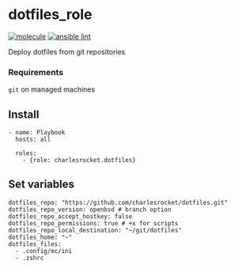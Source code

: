 # dotfiles_role
[![molecule](https://github.com/charlesrocket/dotfiles_role/actions/workflows/molecule.yml/badge.svg?branch=master&event=push)](https://github.com/charlesrocket/dotfiles_role/actions/workflows/molecule.yml)
[![ansible lint](https://github.com/charlesrocket/dotfiles_role/actions/workflows/ansible-lint.yml/badge.svg?branch=master&event=push)](https://github.com/charlesrocket/dotfiles_role/actions/workflows/ansible-lint.yml)

Deploy dotfiles from git repositories

### Requirements
`git` on managed machines

## Install
```
- name: Playbook
  hosts: all

  roles:
    - {role: charlesrocket.dotfiles}
```

## Set variables
```
dotfiles_repo: "https://github.com/charlesrocket/dotfiles.git"
dotfiles_repo_version: openbsd # branch option
dotfiles_repo_accept_hostkey: false
dotfiles_repo_permissions: true # +x for scripts
dotfiles_repo_local_destination: "~/git/dotfiles"
dotfiles_home: "~"
dotfiles_files:
  - .config/mc/ini
  - .zshrc
```
